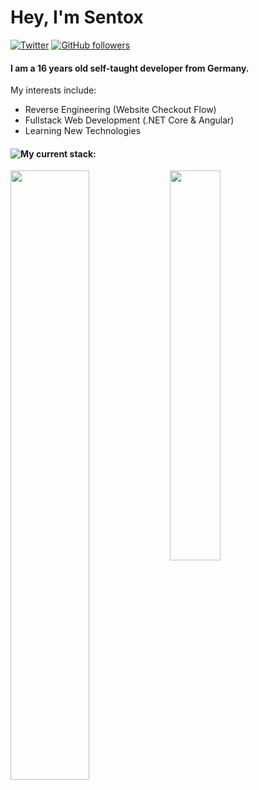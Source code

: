 # Hey, I'm Sentox
[![Twitter](https://img.shields.io/badge/-Twitter-222222?style=flat-square&logo=twitter&logoColor=white&link=https://twitter.com/sentoxaio)](https://twitter.com/sentoxaio)
[![GitHub followers](https://img.shields.io/github/followers/kalek-ae.svg?style=social&label=Follow&maxAge=2592000)](https://github.com/users/follow?target=SentoxAIO)

#### I am a 16 years old self-taught developer from Germany.

My interests include:
- Reverse Engineering (Website Checkout Flow)
- Fullstack Web Development (.NET Core & Angular)
- Learning New Technologies

#### ![My current stack:](https://github-readme-stats.vercel.app/api?username=sentoxaio&count_private=true)

<img align="left" src="https://github-readme-stats.vercel.app/api?username=kalek-ae&count_private=true&show_icons=true&theme=graywhite&hide=issues" width="50%" height="50%" />
<img align="left" src="https://github-readme-stats.vercel.app/api/top-langs/?username=kalek-ae&layout=compact&hide=css" width="40%" height="40%"/>

